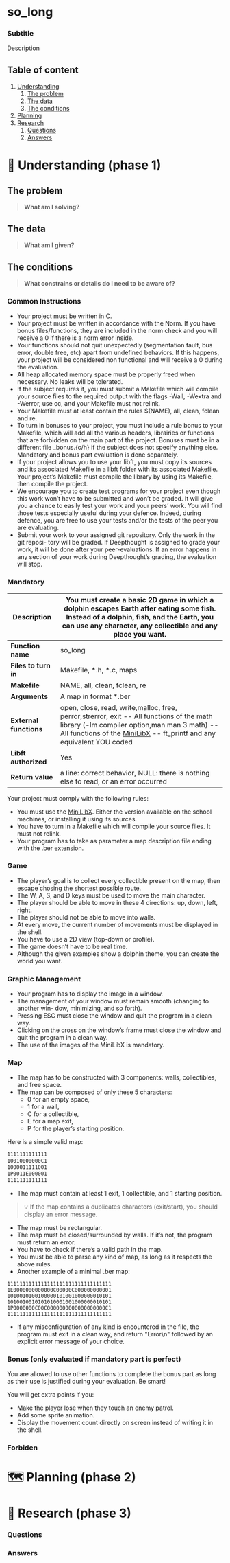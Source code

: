 # so_long
### Subtitle

Description



## Table of content
1. [Understanding](#phase1)
	1. [The problem](#problem)
	2. [The data](#data)
	3. [The conditions](#conditions)
2. [Planning](#phase2)
3. [Research](#phase3)
	1. [Questions](#questions)
	2. [Answers](#answers)

# 🤔 Understanding (phase 1) <a name="phase1"></a>
## The problem <a name="problem"></a>
> **What am I solving?**

## The data <a name="data"></a>
> **What am I given?**

## The conditions <a name="conditions"></a>
> **What constrains or details do I need to be aware of?**

### Common Instructions

- Your project must be written in C.
- Your project must be written in accordance with the Norm. If you have bonus
files/functions, they are included in the norm check and you will receive a 0 if there
is a norm error inside.
- Your functions should not quit unexpectedly (segmentation fault, bus error, double
free, etc) apart from undefined behaviors. If this happens, your project will be
considered non functional and will receive a 0 during the evaluation.
- All heap allocated memory space must be properly freed when necessary. No leaks
will be tolerated.
- If the subject requires it, you must submit a Makefile which will compile your
source files to the required output with the flags -Wall, -Wextra and -Werror, use
cc, and your Makefile must not relink.
- Your Makefile must at least contain the rules $(NAME), all, clean, fclean and
re.
- To turn in bonuses to your project, you must include a rule bonus to your Makefile,
which will add all the various headers, librairies or functions that are forbidden on
the main part of the project. Bonuses must be in a different file _bonus.{c/h} if
the subject does not specify anything else. Mandatory and bonus part evaluation
is done separately.
- If your project allows you to use your libft, you must copy its sources and its
associated Makefile in a libft folder with its associated Makefile. Your project’s
Makefile must compile the library by using its Makefile, then compile the project.
- We encourage you to create test programs for your project even though this work
won’t have to be submitted and won’t be graded. It will give you a chance
to easily test your work and your peers’ work. You will find those tests especially
useful during your defence. Indeed, during defence, you are free to use your tests
and/or the tests of the peer you are evaluating.
- Submit your work to your assigned git repository. Only the work in the git reposi-
tory will be graded. If Deepthought is assigned to grade your work, it will be done after 
your peer-evaluations. If an error happens in any section of your work during
Deepthought’s grading, the evaluation will stop.

### Mandatory

| **Description**  | You must create a basic 2D game in which a dolphin escapes Earth after eating some fish. Instead of a dolphin, fish, and the Earth, you can use any character, any collectible and any place you want.|
|---|---|
| **Function name**   | so_long  |
| **Files to turn in**  |  Makefile, *.h, *.c, maps |
| **Makefile** | NAME, all, clean, fclean, re |
| **Arguments** | A map in format *.ber |
| **External functions** | open, close, read, write,malloc, free, perror,strerror, exit -- All functions of the math library (-lm compiler option,man man 3 math) -- All functions of the [MiniLibX](https://github.com/42Paris/minilibx-linux) -- ft_printf and any equivalent YOU coded|
| **Libft authorized** | Yes |
| **Return value** | a line: correct behavior,  NULL: there is nothing else to read, or an error occurred |

Your project must comply with the following rules:
- You must use the [MiniLibX](https://github.com/42Paris/minilibx-linux). Either the version available on the school machines,
or installing it using its sources.
- You have to turn in a Makefile which will compile your source files. It must not
relink.
- Your program has to take as parameter a map description file ending with the .ber
extension.

### Game
- The player’s goal is to collect every collectible present on the map, then escape
chosing the shortest possible route.
- The W, A, S, and D keys must be used to move the main character.
- The player should be able to move in these 4 directions: up, down, left, right.
- The player should not be able to move into walls.
- At every move, the current number of movements must be displayed in the shell.
- You have to use a 2D view (top-down or profile).
- The game doesn’t have to be real time.
- Although the given examples show a dolphin theme, you can create the world you
want.
### Graphic Management
- Your program has to display the image in a window.
- The management of your window must remain smooth (changing to another win-
dow, minimizing, and so forth).
- Pressing ESC must close the window and quit the program in a clean way.
- Clicking on the cross on the window’s frame must close the window and quit the
program in a clean way.
- The use of the images of the MiniLibX is mandatory.
### Map

- The map has to be constructed with 3 components: walls, collectibles, and free
space.
- The map can be composed of only these 5 characters:
	- 0 for an empty space,
	- 1 for a wall,
	- C for a collectible,
	- E for a map exit,
	- P for the player’s starting position.

Here is a simple valid map:

```bash
1111111111111
10010000000C1
1000011111001
1P0011E000001
1111111111111
```
- The map must contain at least 1 exit, 1 collectible, and 1 starting position.

> 💡  If the map contains a duplicates characters (exit/start), you should display an error message.


- The map must be rectangular.
- The map must be closed/surrounded by walls. If it’s not, the program must return
an error.
- You have to check if there’s a valid path in the map.
- You must be able to parse any kind of map, as long as it respects the above rules.
- Another example of a minimal .ber map:

```
1111111111111111111111111111111111
1E0000000000000C00000C000000000001
1010010100100000101001000000010101
1010010010101010001001000000010101
1P0000000C00C0000000000000000000C1
1111111111111111111111111111111111
```
- If any misconfiguration of any kind is encountered in the file, the program must
exit in a clean way, and return "Error\n" followed by an explicit error message of
your choice.

### Bonus (only evaluated if mandatory part is perfect)
You are allowed to use other functions to complete the bonus part as long as their
use is justified during your evaluation. Be smart!

You will get extra points if you:
- Make the player lose when they touch an enemy patrol.
- Add some sprite animation.
- Display the movement count directly on screen instead of writing it in the shell.

### Forbiden

# 🗺️ Planning (phase 2) <a name="phase2"></a>

# 🔎 Research (phase 3) <a name="phase3"></a>

### Questions <a name="questions"></a>

### Answers <a name="answers"></a>
> 
